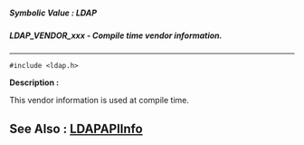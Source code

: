 ##### Symbolic Value : LDAP
##### LDAP_VENDOR_xxx - Compile time vendor information.
---
```
#include <ldap.h>
```
**Description :**

This vendor information is used at compile time.

**See Also :**
[LDAPAPIInfo](/reference/Data/LDAPAPIInfo)
---
